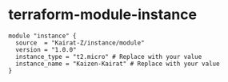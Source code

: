 # terraform-module-instance

```hcl
module "instance" {
  source  = "Kairat-Z/instance/module"
  version = "1.0.0"
  instance_type = "t2.micro" # Replace with your value
  instance_name = "Kaizen-Kairat" # Replace with your value
}
```